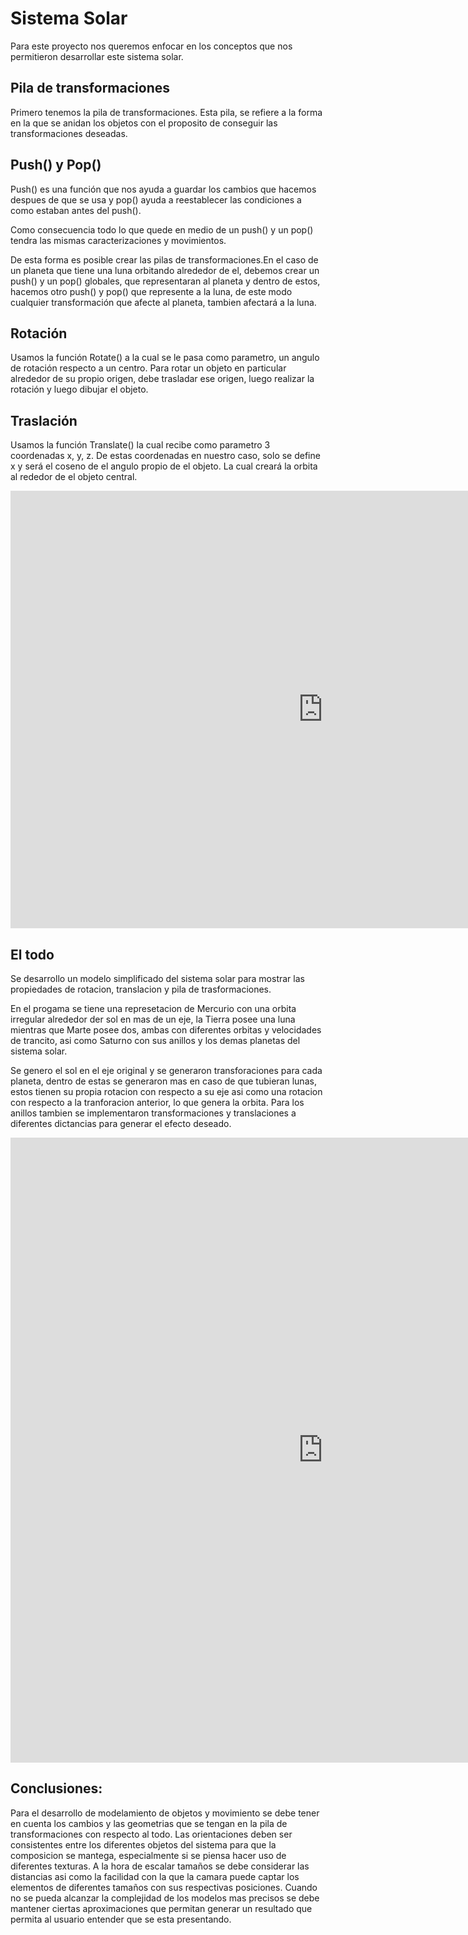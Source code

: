 # Sistema Solar

Para este proyecto nos queremos enfocar en los conceptos que nos permitieron desarrollar este sistema solar.



## Pila de transformaciones 


Primero tenemos la pila de transformaciones. Esta pila, se refiere a la forma en la que se anidan los objetos con el proposito de conseguir las transformaciones deseadas.

## Push() y Pop()

Push() es una función que nos ayuda a guardar los cambios que hacemos despues de que se usa y pop() ayuda a reestablecer las condiciones a como estaban antes del push(). 

Como consecuencia todo lo que quede en medio de un push() y un pop() tendra las mismas caracterizaciones y movimientos.

De esta forma es posible crear las pilas de transformaciones.En el caso de un planeta que tiene una luna orbitando alrededor de el, debemos crear un push() y un pop() globales, que representaran al planeta y dentro de estos, hacemos otro push() y pop() que represente a la luna, de este modo cualquier transformación que afecte al planeta, tambien afectará a la luna.

## Rotación

Usamos la función Rotate() a la cual se le pasa como parametro, un angulo de rotación respecto a un centro.
Para rotar un objeto en particular alrededor de su propio origen, debe trasladar ese origen, luego realizar la rotación y luego dibujar el objeto.

## Traslación

Usamos la función Translate() la cual recibe como parametro 3 coordenadas x, y, z. De estas coordenadas en nuestro caso, solo se define x y será el coseno de el angulo propio de el objeto. La cual creará la orbita al rededor de el objeto central.

<iframe src="https://editor.p5js.org/iuribel/full/DgOKvpBaA" style="width: 1000px; height: 700px; overflow: hidden;"  scrolling="no" frameborder="0"></iframe>


## El todo 

Se desarrollo un modelo simplificado del sistema solar para mostrar las propiedades de rotacion, translacion y pila de trasformaciones.

En el progama se tiene una represetacion de Mercurio con una orbita irregular alrededor der sol en mas de un eje, la Tierra posee una luna mientras que Marte posee dos, ambas con diferentes orbitas y velocidades de trancito, asi como Saturno con sus anillos y los demas planetas del sistema solar.

Se genero el sol en el eje original y se generaron transforaciones para cada planeta, dentro de estas se generaron mas en caso de que tubieran lunas, estos tienen su propia rotacion con respecto a su eje asi como una rotacion con respecto a la tranforacion anterior, lo que genera la orbita. Para los anillos tambien se implementaron transformaciones y translaciones a diferentes dictancias para generar el efecto deseado.

<iframe src="https://editor.p5js.org/iuribel/full/1cI1nrslU" style="width: 1000px; height: 1000px; overflow: hidden;"  scrolling="no" frameborder="0"></iframe>

## Conclusiones:

Para el desarrollo de modelamiento de objetos y movimiento se debe tener en cuenta los cambios y las geometrias que se tengan en la pila de transformaciones con respecto al todo.
Las orientaciones deben ser consistentes entre los diferentes objetos del sistema para que la composicion se mantega, especialmente si se piensa hacer uso de diferentes texturas.
A la hora de escalar tamaños se debe considerar las distancias asi como la facilidad con la que la camara puede captar los elementos de diferentes tamaños con sus respectivas posiciones.
Cuando no se pueda alcanzar la complejidad de los modelos mas precisos se debe mantener ciertas aproximaciones que permitan generar un resultado que permita al usuario entender que se esta presentando.